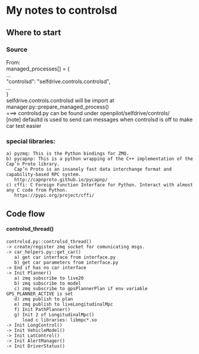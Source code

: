 # My notes to controlsd 
## Where to start

### Source
From:  
  managed_processes[] = {  
   ...  
   "controlsd": "selfdrive.controls.controlsd",  
   ...  
  }  
  selfdrive.controls.controlsd will be import at manager.py::prepare_managed_process()  
  ===> controlsd.py can be found under openpilot/selfdrive/controls/  
    [note] defaultd is used to send can messages when controlsd is off to make car test easier

### special libraries:
    a) pyzmq: This is the Python bindings for ZMQ.
    b) pycapnp: This is a python wrapping of the C++ implementation of the Cap’n Proto library.
       Cap’n Proto is an insanely fast data interchange format and capability-based RPC system.
       http://capnproto.github.io/pycapnp/
    c) cffi: C Foreign Function Interface for Python. Interact with almost any C code from Python.
       https://pypi.org/project/cffi/
       
## Code flow
#### controlsd_thread()
    controlsd.py::controlsd_thread()
    -> create/register zmq socket for comunicating msgs.
    -> car_helpers.py::get_car()
       a) get car interface from interface.py
       b) get car parameters from interface.py
    -> End if has no car interface
    -> Init Planner()
       a) zmq subscribe to live20
       b) zmq subscribe to model
       c) zmq subscribe to gpsPlannerPlan if env variable GPS_PLANNER_ACTIVE is set
       d) zmq publish to plan
       e) zmq publish to liveLongitudinalMpc
       f) Init PathPlanner()
       g) Init 2 of LongitudinalMpc()
          load c libraries: libmpc*.so
    -> Init LongControl()
    -> Init VehicleModel()
    -> Init LatControl()
    -> Init AlertManager()
    -> Init DriverStatus()

